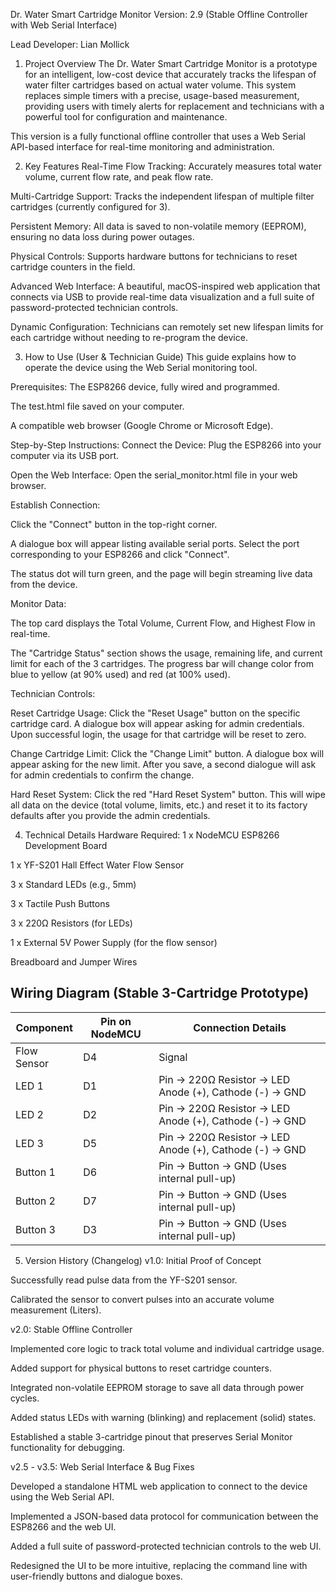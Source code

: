Dr. Water Smart Cartridge Monitor
Version: 2.9 (Stable Offline Controller with Web Serial Interface)

Lead Developer: Lian Mollick

1. Project Overview
The Dr. Water Smart Cartridge Monitor is a prototype for an intelligent, low-cost device that accurately tracks the lifespan of water filter cartridges based on actual water volume. This system replaces simple timers with a precise, usage-based measurement, providing users with timely alerts for replacement and technicians with a powerful tool for configuration and maintenance.

This version is a fully functional offline controller that uses a Web Serial API-based interface for real-time monitoring and administration.

2. Key Features
Real-Time Flow Tracking: Accurately measures total water volume, current flow rate, and peak flow rate.

Multi-Cartridge Support: Tracks the independent lifespan of multiple filter cartridges (currently configured for 3).

Persistent Memory: All data is saved to non-volatile memory (EEPROM), ensuring no data loss during power outages.

Physical Controls: Supports hardware buttons for technicians to reset cartridge counters in the field.

Advanced Web Interface: A beautiful, macOS-inspired web application that connects via USB to provide real-time data visualization and a full suite of password-protected technician controls.

Dynamic Configuration: Technicians can remotely set new lifespan limits for each cartridge without needing to re-program the device.

3. How to Use (User & Technician Guide)
This guide explains how to operate the device using the Web Serial monitoring tool.

Prerequisites:
The ESP8266 device, fully wired and programmed.

The test.html file saved on your computer.

A compatible web browser (Google Chrome or Microsoft Edge).

Step-by-Step Instructions:
Connect the Device: Plug the ESP8266 into your computer via its USB port.

Open the Web Interface: Open the serial_monitor.html file in your web browser.

Establish Connection:

Click the "Connect" button in the top-right corner.

A dialogue box will appear listing available serial ports. Select the port corresponding to your ESP8266 and click "Connect".

The status dot will turn green, and the page will begin streaming live data from the device.


Monitor Data:

The top card displays the Total Volume, Current Flow, and Highest Flow in real-time.

The "Cartridge Status" section shows the usage, remaining life, and current limit for each of the 3 cartridges. The progress bar will change color from blue to yellow (at 90% used) and red (at 100% used).

Technician Controls:

Reset Cartridge Usage: Click the "Reset Usage" button on the specific cartridge card. A dialogue box will appear asking for admin credentials. Upon successful login, the usage for that cartridge will be reset to zero.

Change Cartridge Limit: Click the "Change Limit" button. A dialogue box will appear asking for the new limit. After you save, a second dialogue will ask for admin credentials to confirm the change.

Hard Reset System: Click the red "Hard Reset System" button. This will wipe all data on the device (total volume, limits, etc.) and reset it to its factory defaults after you provide the admin credentials.

4. Technical Details
Hardware Required:
1 x NodeMCU ESP8266 Development Board

1 x YF-S201 Hall Effect Water Flow Sensor

3 x Standard LEDs (e.g., 5mm)

3 x Tactile Push Buttons

3 x 220Ω Resistors (for LEDs)

1 x External 5V Power Supply (for the flow sensor)

Breadboard and Jumper Wires

## Wiring Diagram (Stable 3-Cartridge Prototype)

| Component         | Pin on NodeMCU | Connection Details                                                |
|-------------------|----------------|-------------------------------------------------------------------|
| Flow Sensor       | D4             | Signal                                                            |
| LED 1             | D1             | Pin → 220Ω Resistor → LED Anode (+), Cathode (-) → GND            |
| LED 2             | D2             | Pin → 220Ω Resistor → LED Anode (+), Cathode (-) → GND            |
| LED 3             | D5             | Pin → 220Ω Resistor → LED Anode (+), Cathode (-) → GND            |
| Button 1          | D6             | Pin → Button → GND (Uses internal pull-up)                        |
| Button 2          | D7             | Pin → Button → GND (Uses internal pull-up)                        |
| Button 3          | D3             | Pin → Button → GND (Uses internal pull-up)                        |

5. Version History (Changelog)
v1.0: Initial Proof of Concept

Successfully read pulse data from the YF-S201 sensor.

Calibrated the sensor to convert pulses into an accurate volume measurement (Liters).

v2.0: Stable Offline Controller

Implemented core logic to track total volume and individual cartridge usage.

Added support for physical buttons to reset cartridge counters.

Integrated non-volatile EEPROM storage to save all data through power cycles.

Added status LEDs with warning (blinking) and replacement (solid) states.

Established a stable 3-cartridge pinout that preserves Serial Monitor functionality for debugging.

v2.5 - v3.5: Web Serial Interface & Bug Fixes

Developed a standalone HTML web application to connect to the device using the Web Serial API.

Implemented a JSON-based data protocol for communication between the ESP8266 and the web UI.

Added a full suite of password-protected technician controls to the web UI.

Redesigned the UI to be more intuitive, replacing the command line with user-friendly buttons and dialogue boxes.
